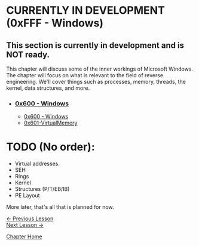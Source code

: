 # CURRENTLY IN DEVELOPMENT (0xFFF - Windows)

## This section is currently in development and is **NOT** ready.

This chapter will discuss some of the inner workings of Microsoft Windows. The chapter will focus on what is relevant to the field of reverse engineering. We'll cover things such as processes, memory, threads, the kernel, data structures, and more.

* ### [0x600 - Windows](0x600-Windows.md)
    * [0x600 - Windows](0x600-Windows.md)
    * [0x601-VirtualMemory](0x601-VirtualMemory.md)


# TODO (No order):
* Virtual addresses.
* SEH
* Rings
* Kernel
* Structures (P/T/EB/IB)
* PE Layout

More later, that's all that is planned for now.


[<- Previous Lesson]()  
[Next Lesson ->]()  

[Chapter Home](0xFFF-Windows.md)  
